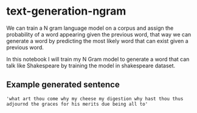 # text-generation-ngram

We can train a N gram language model on a corpus and assign the probability of a word appearing given the previous word, that way we can generate a word by predicting the most likely word that can exist given a previous word.

In this notebook I will train my N Gram model to generate a word that can talk like Shakespeare by training the model in shakespeare dataset.


## Example generated sentence
```
'what art thou come why my cheese my digestion why hast thou thus adjournd the graces for his merits due being all to'
```

